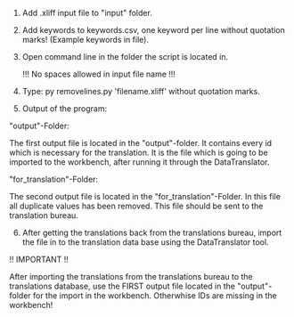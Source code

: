 1. Add .xliff input file to "input" folder.
   
2. Add keywords to keywords.csv, one keyword per line without quotation marks! (Example keywords in file).
   
3. Open command line in the folder the script is located in.
   
   !!! No spaces allowed in input file name !!!

4. Type: py removelines.py 'filename.xliff' without quotation marks. 

5. Output of the program:

"output"-Folder:

The first output file is located in the "output"-folder. It contains every id which is necessary
for the translation. It is the file which is going to be imported to the workbench, after running it through the DataTranslator.

"for_translation"-Folder:

The second output file is located in the "for_translation"-Folder. In this file all duplicate 
<source> values has been removed. This file should be sent to the translation bureau.

6. After getting the translations back from the translations bureau, import the file in to the 
translation data base using the DataTranslator tool. 

!! IMPORTANT !!

After importing the translations from the translations bureau to the translations database, use the 
FIRST output file located in the "output"-folder for the import in the workbench. Otherwhise IDs are missing in the workbench!
